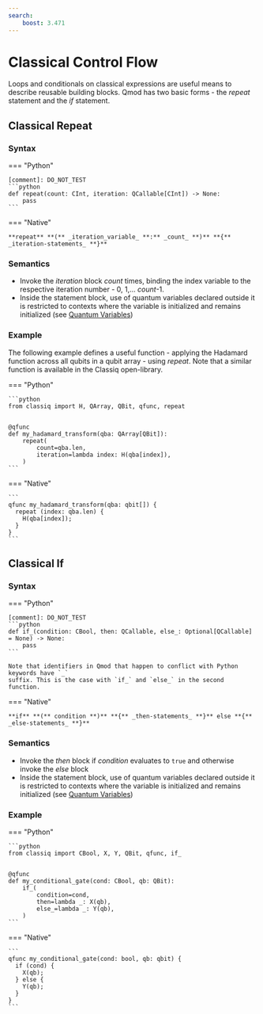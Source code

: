 ```yaml
---
search:
    boost: 3.471
---
```


# Classical Control Flow

Loops and conditionals on classical expressions are useful means to describe reusable
building blocks. Qmod has two basic forms - the _repeat_ statement and the _if_ statement.

## Classical Repeat

### Syntax

=== "Python"

    [comment]: DO_NOT_TEST
    ```python
    def repeat(count: CInt, iteration: QCallable[CInt]) -> None:
        pass
    ```

=== "Native"

    **repeat** **(** _iteration_variable_ **:** _count_ **)** **{** _iteration-statements_ **}**

### Semantics

-   Invoke the _iteration_ block _count_ times, binding the index variable to the respective
    iteration number - 0, 1,... _count_-1.
-   Inside the statement block, use of quantum variables declared outside it is restricted
    to contexts where the variable is initialized and remains initialized (see [Quantum Variables](../quantum-variables.md))

### Example

The following example defines a useful function - applying the Hadamard function across
all qubits in a qubit array - using _repeat_. Note that a similar function is available
in the Classiq open-library.

=== "Python"

    ```python
    from classiq import H, QArray, QBit, qfunc, repeat


    @qfunc
    def my_hadamard_transform(qba: QArray[QBit]):
        repeat(
            count=qba.len,
            iteration=lambda index: H(qba[index]),
        )
    ```

=== "Native"

    ```
    qfunc my_hadamard_transform(qba: qbit[]) {
      repeat (index: qba.len) {
        H(qba[index]);
      }
    }
    ```

## Classical If

### Syntax

=== "Python"

    [comment]: DO_NOT_TEST
    ```python
    def if_(condition: CBool, then: QCallable, else_: Optional[QCallable] = None) -> None:
        pass
    ```

    Note that identifiers in Qmod that happen to conflict with Python keywords have `_`
    suffix. This is the case with `if_` and `else_` in the second function.

=== "Native"

    **if** **(** condition **)** **{** _then-statements_ **}** else **{** _else-statements_ **}**

### Semantics

-   Invoke the _then_ block if _condition_ evaluates to `true` and otherwise invoke the _else_ block
-   Inside the statement block, use of quantum variables declared outside it is restricted
    to contexts where the variable is initialized and remains initialized (see [Quantum Variables](../quantum-variables.md))

### Example

=== "Python"

    ```python
    from classiq import CBool, X, Y, QBit, qfunc, if_


    @qfunc
    def my_conditional_gate(cond: CBool, qb: QBit):
        if_(
            condition=cond,
            then=lambda _: X(qb),
            else_=lambda _: Y(qb),
        )
    ```

=== "Native"

    ```
    qfunc my_conditional_gate(cond: bool, qb: qbit) {
      if (cond) {
        X(qb);
      } else {
        Y(qb);
      }
    }
    ```

